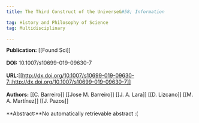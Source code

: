 ```yaml
---
title: The Third Construct of the Universe&#58; Information

tag: History and Philosophy of Science 
tag: Multidisciplinary

---
```


**Publication:** [[Found Sci]]<br><br>**DOI:** 10.1007/s10699-019-09630-7                                       
<br>**URL:**[[http://dx.doi.org/10.1007/s10699-019-09630-7::http://dx.doi.org/10.1007/s10699-019-09630-7]]<br><br>**Authors:** [[C. Barreiro]] [[Jose M. Barreiro]] [[J. A. Lara]] [[D. Lizcano]] [[M. A. Martínez]] [[J. Pazos]] <br><br>**Abstract:**No automatically retrievable abstract :(

